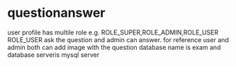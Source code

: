 # questionanswer

user profile has multile role e.g. ROLE_SUPER,ROLE_ADMIN,ROLE_USER
ROLE_USER ask the question and admin can answer.
for reference user and admin both can add image with the question
database name is exam and database serveris mysql server 
